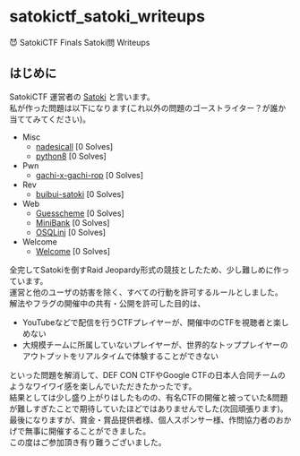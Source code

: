 # satokictf_satoki_writeups
😈 SatokiCTF Finals Satoki問 Writeups

## はじめに
SatokiCTF 運営者の [Satoki](https://twitter.com/satoki00) と言います。  
私が作った問題は以下になります(これ以外の問題のゴーストライター？が誰か当ててみてください)。  

- Misc
  - [nadesicall](Misc/nadesicall) [0 Solves]  
  - [python8](Misc/python8) [0 Solves]  
- Pwn
  - [gachi-x-gachi-rop](Pwn/gachi-x-gachi-rop) [0 Solves]  
- Rev
  - [buibui-satoki](Rev/buibui-satoki) [0 Solves]  
- Web
  - [Guesscheme](Web/Guesscheme) [0 Solves]  
  - [MiniBank](Web/MiniBank) [0 Solves]  
  - [OSQLinj](Web/OSQLinj) [0 Solves]  
- Welcome
  - [Welcome](Welcome/Welcome) [0 Solves]  

全完してSatokiを倒すRaid Jeopardy形式の競技としたため、少し難しめに作っています。  
運営と他のユーザの妨害を除く、すべての行動を許可するルールとしました。  
解法やフラグの開催中の共有・公開を許可した目的は、

- YouTubeなどで配信を行うCTFプレイヤーが、開催中のCTFを視聴者と楽しめない  
- 大規模チームに所属していないプレイヤーが、世界的なトッププレイヤーのアウトプットをリアルタイムで体験することができない  

といった問題を解消して、DEF CON CTFやGoogle CTFの日本人合同チームのようなワイワイ感を楽しんでいただきたかったです。  
結果としては少し盛り上がりはしたものの、有名CTFの開催と被っていた&問題が難しすぎたことで期待していたほどではありませんでした(次回頑張ります)。  
最後になりますが、賞金・賞品提供者様、個人スポンサー様、作問協力者のおかげで無事に開催することができました。  
この度はご参加頂き有り難うございました。  